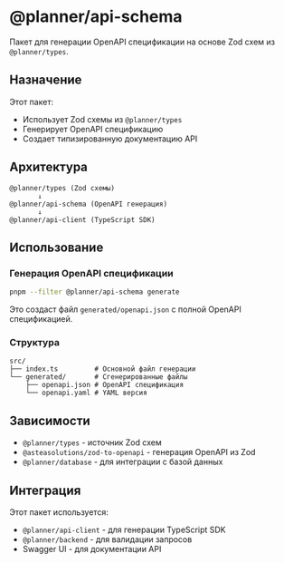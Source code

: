 # @planner/api-schema

Пакет для генерации OpenAPI спецификации на основе Zod схем из `@planner/types`.

## Назначение

Этот пакет:

- Использует Zod схемы из `@planner/types`
- Генерирует OpenAPI спецификацию
- Создает типизированную документацию API

## Архитектура

```
@planner/types (Zod схемы)
       ↓
@planner/api-schema (OpenAPI генерация)
       ↓
@planner/api-client (TypeScript SDK)
```

## Использование

### Генерация OpenAPI спецификации

```bash
pnpm --filter @planner/api-schema generate
```

Это создаст файл `generated/openapi.json` с полной OpenAPI спецификацией.

### Структура

```
src/
├── index.ts         # Основной файл генерации
└── generated/       # Сгенерированные файлы
    ├── openapi.json # OpenAPI спецификация
    └── openapi.yaml # YAML версия
```

## Зависимости

- `@planner/types` - источник Zod схем
- `@asteasolutions/zod-to-openapi` - генерация OpenAPI из Zod
- `@planner/database` - для интеграции с базой данных

## Интеграция

Этот пакет используется:

- `@planner/api-client` - для генерации TypeScript SDK
- `@planner/backend` - для валидации запросов
- Swagger UI - для документации API
